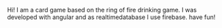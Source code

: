 Hi! I am a card game based on the ring of fire drinking game. I was developed with angular and as realtimedatabase I use firebase. have fun!